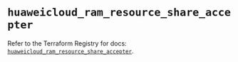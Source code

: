 # `huaweicloud_ram_resource_share_accepter`

Refer to the Terraform Registry for docs: [`huaweicloud_ram_resource_share_accepter`](https://registry.terraform.io/providers/huaweicloud/huaweicloud/1.71.1/docs/resources/ram_resource_share_accepter).
